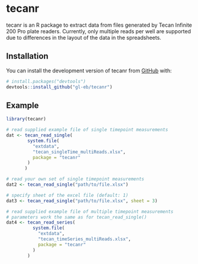 # tecanr

<!-- badges: start -->
<!-- badges: end -->

tecanr is an R package to extract data from files generated by Tecan Infinite
200 Pro plate readers. Currently, only multiple reads per well are supported due
to differences in the layout of the data in the spreadsheets.

## Installation

You can install the development version of tecanr from
[GitHub](https://github.com/gl-eb/tecanr) with:

``` r
# install.packages("devtools")
devtools::install_github("gl-eb/tecanr")
```

## Example

``` r
library(tecanr)

# read supplied example file of single timepoint measurements
dat <- tecan_read_single(
        system.file(
          "extdata",
          "tecan_singleTime_multiReads.xlsx",
          package = "tecanr"
        )
       )

# read your own set of single timepoint measurements
dat2 <- tecan_read_single("path/to/file.xlsx")

# specify sheet of the excel file (default: 1)
dat3 <- tecan_read_single("path/to/file.xlsx", sheet = 3)

# read supplied example file of multiple timepoint measurements
# parameters work the same as for tecan_read_single()
dat4 <- tecan_read_series(
          system.file(
            "extdata",
            "tecan_timeSeries_multiReads.xlsx",
            package = "tecanr"
          )
        )
```

